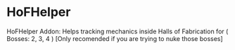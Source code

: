# HoFHelper
HoFHelper Addon: Helps tracking mechanics inside Halls of Fabrication for ( Bosses: 2, 3, 4 ) [Only recomended if you are trying to nuke those bosses]
